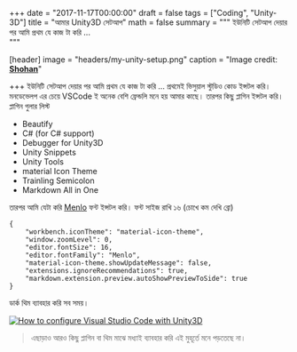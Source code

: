  
+++
date = "2017-11-17T00:00:00"
draft = false
tags = ["Coding", "Unity-3D"]
title = "আমার Unity3D সেটআপ"
math = false
summary = """
ইউনিটি সেটআপ দেয়ার পর আমি প্রথম যে কাজ টা করি ...  
"""

[header]
image = "headers/my-unity-setup.png"
caption = "Image credit: [**Shohan**](https://github.com/shohan4556/)"

+++
ইউনিটি সেটআপ দেয়ার পর আমি প্রথম যে কাজ টা করি ...  প্রথমেই ভিসুয়াল স্টুডিও কোড ইন্সটল করি। মনডেভেলপ এর চেয়ে VSCode ই অনেক 
বেশি ফ্রেন্ডলি মনে হয় আমার কাছে। তারপর কিছু প্লাগিন ইন্সটল করি। 
প্লাগিন গুলার লিস্ট 

* Beautify 
* C# (for C# support) 
* Debugger for Unity3D
* Unity Snippets
* Unity Tools
* material Icon Theme
* Trainling Semicolon
* Markdown All in One

তারপর আমি যেটা করি [Menlo](https://github.com/hbin/top-programming-fonts) ফন্ট ইন্সটল করি। 
ফন্ট সাইজ রাখি ১৬ (চোখে কম দেখি ব্রো) 

```
{
    "workbench.iconTheme": "material-icon-theme",
    "window.zoomLevel": 0,
    "editor.fontSize": 16,
    "editor.fontFamily": "Menlo",
    "material-icon-theme.showUpdateMessage": false,
    "extensions.ignoreRecommendations": true,
    "markdown.extension.preview.autoShowPreviewToSide": true
}
```
ডার্ক থিম ব্যাবহার করি সব সময়। 

[![How to configure Visual Studio Code with Unity3D](https://img.youtube.com/vi/EpYOBMrne0s/0.jpg)](https://www.youtube.com/watch?v=EpYOBMrne0s)


> এছাড়াও আরও কিছু প্লাগিন বা থিম মাঝে মধ্যাই ব্যাবহার করি এই মুহূর্তে মনে পড়তেছে না। 
